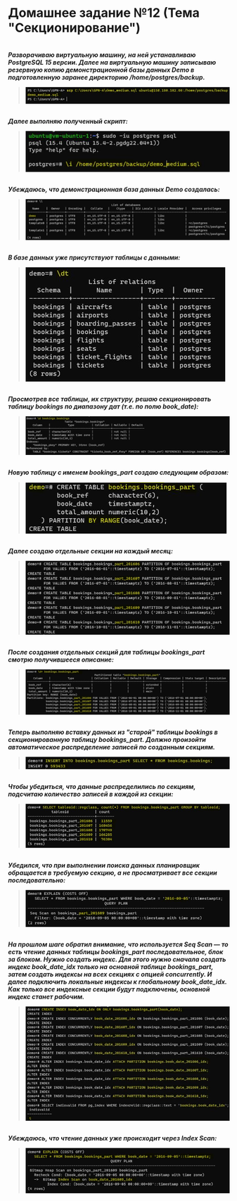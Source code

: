 # Домашнее задание №12 (Тема "Секционирование")

<br>__*Разворачиваю виртуальную машину, на ней устанавливаю PostgreSQL 15 версии. Далее на виртуальную машину записываю резервную копию демонстрационной базы данных Demo в подготовленную заранее директорию /home/postgres/backup.*__ 
> <img src="pic/0.JPG" align="center" />

<br>__*Далее выполняю полученный скрипт:*__
> <img src="pic/1.JPG" align="center" />

<br>__*Убеждаюсь, что демонстрационная база данных Demo создалась:*__
> <img src="pic/2.JPG" align="center" />

<br>__*В базе данных уже присутствуют таблицы с данными:*__
> <img src="pic/3.JPG" align="center" />

<br>__*Просмотрев все таблицы, их структуру, решаю секционировать таблицу bookings по диапазону дат (т.е. по полю book_date):*__
> <img src="pic/13.JPG" align="center" />

<br>__*Новую таблицу с именем bookings_part создаю следующим образом:*__
> <img src="pic/4.JPG" align="center" />

<br>__*Далее создаю отдельные секции на каждый месяц:*__
> <img src="pic/5.JPG" align="center" />

<br>__*После создания отдельных секций для таблицы bookings_part смотрю получившееся описание:*__
> <img src="pic/6.JPG" align="center" />

<br>__*Теперь выполняю вставку данных из "старой" таблицы bookings в секционированную таблицу bookings_part. Должно произойти автоматическое распределение записей по созданным секциям.*__
> <img src="pic/7.JPG" align="center" />

<br>__*Чтобы убедиться, что данные распределились по секциям, подсчитаю количество записей в каждой из секции:*__
> <img src="pic/8.JPG" align="center" />

<br>__*Убедился, что при выполнении поиска данных  планировщик обращается в требуемую секцию, а не просматривает все секции последовательно:*__
> <img src="pic/9.JPG" align="center" />

<br>__*На прошлом шаге обратил внимание, что используется Seq Scan — то есть чтение данных таблицы bookings_part последовательное, блок за блоком. Нужно создать индекс. Для этого нужно сначала создать индекс book_date_idx только на основной таблице bookings_part, затем создать индексы на всех секциях с опцией concurrently. И далее подключить локальные индексы к глобальному book_date_idx. Как только все индексные секции будут подключены, основной индекс станет рабочим.*__
> <img src="pic/10.JPG" align="center" />

<br>__*Убеждаюсь, что чтение данных уже происходит через Index Scan:*__
> <img src="pic/11.JPG" align="center" />




